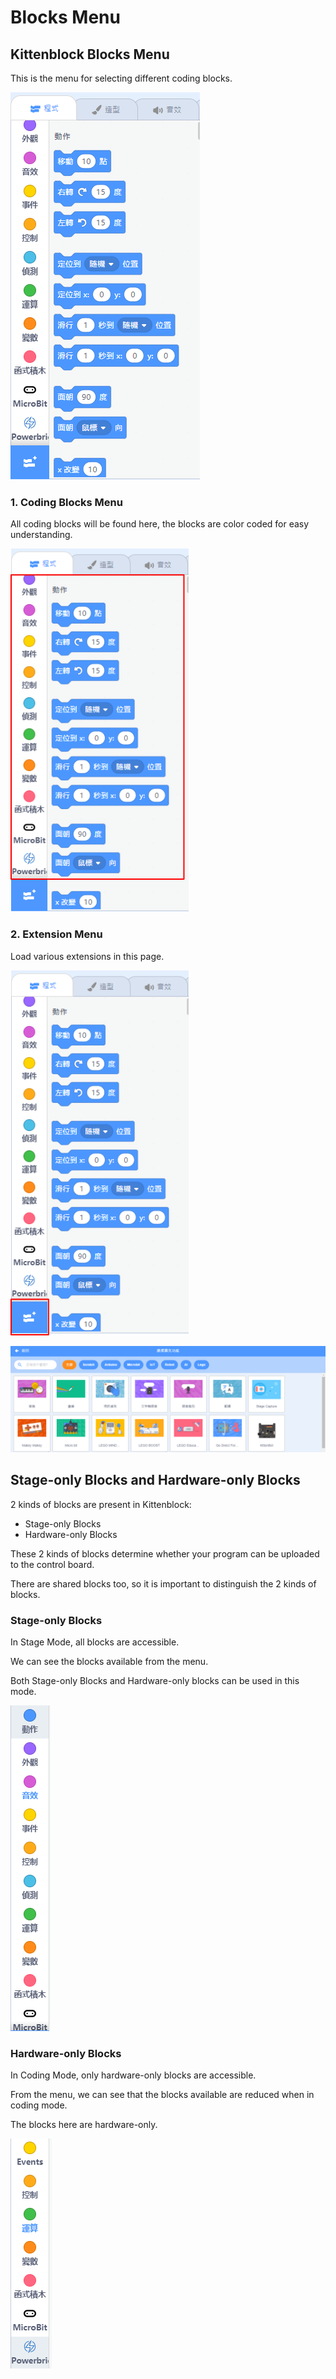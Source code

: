 # Blocks Menu

## Kittenblock Blocks Menu

This is the menu for selecting different coding blocks.

![](./images/block1.png)

### 1. Coding Blocks Menu

All coding blocks will be found here, the blocks are color coded for easy understanding.

![](./images/block2.png)

### 2. Extension Menu

Load various extensions in this page.

![](./images/block3.png)

![](./images/block4.png)

## Stage-only Blocks and Hardware-only Blocks

2 kinds of blocks are present in Kittenblock:
- Stage-only Blocks
- Hardware-only Blocks

These 2 kinds of blocks determine whether your program can be uploaded to the control board.

There are shared blocks too, so it is important to distinguish the 2 kinds of blocks.

### Stage-only Blocks

In Stage Mode, all blocks are accessible.

We can see the blocks available from the menu.

Both Stage-only Blocks and Hardware-only blocks can be used in this mode.

![](./images/block5.png)

### Hardware-only Blocks

In Coding Mode, only hardware-only blocks are accessible.

From the menu, we can see that the blocks available are reduced when in coding mode.

The blocks here are hardware-only.

![](./images/block6.png)